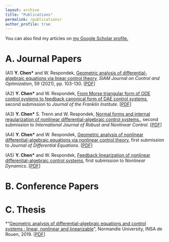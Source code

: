 ```yaml
---
layout: archive
title: "Publications"
permalink: /publications/
author_profile: true
---
```



 You can also find my articles on <u><a href="https://scholar.google.com/citations?user=xTOD5hAAAAAJ&hl=en&authuser=1#">my Google Scholar profile</a>.</u>
 

A. Journal Papers  
======
(A1)  **Y. Chen\*** and W. Respondek, [Geometric analysis of differential-algebraic equations via linear control theory](http://chenyahao.github.io/publication/A1Geo), *SIAM Journal on Control and Optimization*, 59 (2021), pp. 103-130. \[[PDF](http://chenyahao.github.io/files/paper1.pdf)\]
 
(A2) **Y. Chen\*** and W. Respondek, [From Morse triangular form of ODE control systems to feedback canonical form of DAE control systems](http://chenyahao.github.io/publication/A1Geo), second submission to *Journal of the Franklin Institute*. \[[PDF](http://chenyahao.github.io/files/paper1.pdf)\]

(A3) **Y. Chen\*** S. Trenn and W. Respondek, [Normal forms and internal regularization of nonlinear differential-algebraic control systems.](http://chenyahao.github.io/publication/A1Geo), second submission to *International Journal of Robust and Nonlinear Control*. \[[PDF](http://chenyahao.github.io/files/paper1.pdf)\]

(A4) **Y. Chen\*** and W. Respondek, [Geometric analysis of nonlinear differential-algebraic equations via nonlinear control theory](http://chenyahao.github.io/publication/A1Geo), first submission to *Journal of Differential Equations*. \[[PDF](http://chenyahao.github.io/files/paper1.pdf)\]

(A5) **Y. Chen\*** and W. Respondek, [Feedback linearization of nonlinear differential-algebraic control systems](http://chenyahao.github.io/publication/A1Geo), first submission to *Nonlinear Dynamics*. \[[PDF](http://chenyahao.github.io/files/paper1.pdf)\]

B.  Conference Papers
======
 

C. Thesis
======
*“[Geometric analysis of differential-algebraic equations and control systems : linear, nonlinear and linearizable](http://chenyahao.github.io/publication/C1Geo)", Normandie University, INSA de Rouen, 2019. \[[PDF](http://chenyahao.github.io/files/paper1.pdf)\]

